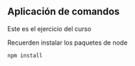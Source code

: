 ## Aplicación de comandos

Este es el ejercicio del curso

Recuerden instalar los paquetes de node

````
npm install